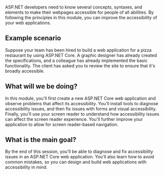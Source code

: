 ASP.NET developers need to know several concepts, syntaxes, and elements to make their webpages accessible for people of all abilities. By following the principles in this module, you can improve the accessibility of your web applications.

## Example scenario

Suppose your team has been hired to build a web application for a pizza restaurant by using ASP.NET Core. A graphic designer has already created the specifications, and a colleague has already implemented the basic functionality. The client has asked you to review the site to ensure that it's broadly accessible.

## What will we be doing?

In this module, you'll first create a new ASP.NET Core web application and observe problems that affect its accessibility. You'll install tools to diagnose accessibility issues, and then fix issues with forms and visual accessibility. Finally, you'll use your screen reader to understand how accessibility issues can affect the screen reader experience. You'll further improve your application to allow for screen reader-based navigation.

## What is the main goal?

By the end of this session, you'll be able to diagnose and fix accessibility issues in an ASP.NET Core web application. You'll also learn how to avoid common mistakes, so you can design and build web applications with accessibility in mind.
